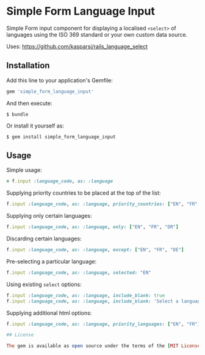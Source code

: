 # Simple Form Language Input

Simple Form input component for displaying a localised `<select>` of languages using the ISO 369 standard or your own custom data source.

Uses: https://github.com/kasparsj/rails_language_select

## Installation

Add this line to your application's Gemfile:

```ruby
gem 'simple_form_language_input'
```

And then execute:

    $ bundle

Or install it yourself as:

    $ gem install simple_form_language_input

## Usage

Simple usage:

```ruby
= f.input :language_code, as: :language
```

Supplying priority countries to be placed at the top of the list:

```ruby
f.input :language_code, as: :language, priority_countries: ["EN", "FR", "DE"]
```

Supplying only certain languages:

```ruby
f.input :language_code, as: :language, only: ["EN", "FR", "DR"]
```

Discarding certain languages:

```ruby
f.input :language_code, as: :language, except: ["EN", "FR", "DE"]
```

Pre-selecting a particular language:

```ruby
f.input :language_code, as: :language, selected: "EN"
```

Using existing `select` options:
```ruby
f.input :language_code, as: :language, include_blank: true
f.input :language_code, as: :language, include_blank: 'Select a language', input_html: { class: 'language-select-box' })
```

Supplying additional html options:

```ruby
f.input :language_code, as: :language, priority_languages: ["EN", "FR"], selected: "EN", input_html: { class: 'form-control', data: { attribute: "value" } })

## License

The gem is available as open source under the terms of the [MIT License](http://opensource.org/licenses/MIT).

